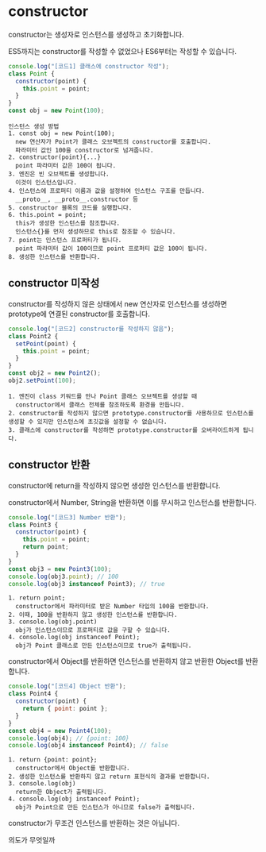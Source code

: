 # constructor

constructor는 생성자로 인스턴스를 생성하고 초기화합니다.

ES5까지는 constructor를 작성할 수 없었으나 ES6부터는 작성할 수 있습니다.

```js
console.log("[코드1] 클래스에 constructor 작성");
class Point {
  constructor(point) {
    this.point = point;
  }
}
const obj = new Point(100);
```

    인스턴스 생성 방법
    1. const obj = new Point(100);
      new 연산자가 Point가 클래스 오브젝트의 constructor를 호출합니다.
      파라미터 값인 100을 constructor로 넘겨줍니다.
    2. constructor(point){...}
      point 파라미터 값은 100이 됩니다.
    3. 엔진은 빈 오브젝트를 생성합니다.
      이것이 인스턴스입니다.
    4. 인스턴스에 프로퍼티 이름과 값을 설정하여 인스턴스 구조를 만듭니다.
      __proto__, __proto__.constructor 등
    5. constructor 블록의 코드를 실행합니다.
    6. this.point = point;
      this가 생성한 인스턴스를 참조합니다.
      인스턴스{}를 먼저 생성하므로 this로 참조할 수 있습니다.
    7. point는 인스턴스 프로퍼티가 됩니다.
      point 파라미터 값이 100이므로 point 프로퍼티 값은 100이 됩니다.
    8. 생성한 인스턴스를 반환합니다.

## constructor 미작성

constructor를 작성하지 않은 상태에서 new 연산자로 인스턴스를 생성하면 prototype에 연결된 constructor를 호출합니다.

```js
console.log("[코드2] constructor를 작성하지 않음");
class Point2 {
  setPoint(point) {
    this.point = point;
  }
}
const obj2 = new Point2();
obj2.setPoint(100);
```

    1. 엔진이 class 키워드를 만나 Point 클래스 오브젝트를 생성할 때
      constructor에서 클래스 전체를 참조하도록 환경을 만듭니다.
    2. constructor를 작성하지 않으면 prototype.constructor를 사용하므로 인스턴스를 생성할 수 있지만 인스턴스에 초깃값을 설정할 수 없습니다.
    3. 클래스에 constructor를 작성하면 prototype.constructor를 오버라이드하게 됩니다.

## constructor 반환

constructor에 return을 작성하지 않으면 생성한 인스턴스를 반환합니다.

constructor에서 Number, String을 반환하면 이를 무시하고 인스턴스를 반환합니다.

```js
console.log("[코드3] Number 반환");
class Point3 {
  constructor(point) {
    this.point = point;
    return point;
  }
}
const obj3 = new Point3(100);
console.log(obj3.point); // 100
console.log(obj3 instanceof Point3); // true
```

    1. return point;
      constructor에서 파라미터로 받은 Number 타입의 100을 반환합니다.
    2. 이때, 100을 반환하지 않고 생성한 인스턴스를 반환합니다.
    3. console.log(obj.point)
      obj가 인스턴스이므로 프로퍼티로 값을 구할 수 있습니다.
    4. console.log(obj instanceof Point);
      obj가 Point 클래스로 만든 인스턴스이므로 true가 출력됩니다.

constructor에서 Object를 반환하면 인스턴스를 반환하지 않고 반환한 Object를 반환합니다.

```js
console.log("[코드4] Object 반환");
class Point4 {
  constructor(point) {
    return { point: point };
  }
}
const obj4 = new Point4(100);
console.log(obj4); // {point: 100}
console.log(obj4 instanceof Point4); // false
```

    1. return {point: point};
      constructor에서 Object를 반환합니다.
    2. 생성한 인스턴스를 반환하지 않고 return 표현식의 결과를 반환합니다.
    3. console.log(obj)
      return한 Object가 출력됩니다.
    4. console.log(obj instanceof Point);
      obj가 Point으로 만든 인스턴스가 아니므로 false가 출력됩니다.

constructor가 무조건 인스턴스를 반환하는 것은 아닙니다.

의도가 무엇일까
